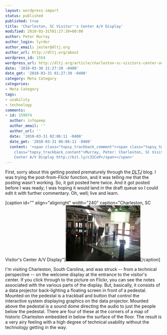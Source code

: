 ```yaml
---
layout: wordpress-import
status: published
published: true
title: 'Charleston, SC Visitor''s Center A/V Display'
modified: 2010-03-31T01:27:39+00:00
author: Peter Murray
author_login: lyrdor
author_email: jester@dltj.org
author_url: http://dltj.org/about
wordpress_id: 1554
wordpress_url: http://dltj.org/article/charleston-sc-visitors-center-av-display/
date: '2010-03-30 21:27:39 -0400'
date_gmt: '2010-03-31 01:27:39 -0400'
category: Meta Category
categories:
- Meta Category
tags:
- usability
- technology
comments:
- id: 159974
  author: infopeep
  author_email: ''
  author_url: ''
  date: '2010-03-31 02:06:11 -0400'
  date_gmt: '2010-03-31 06:06:11 -0400'
  content: '<span class="topsy_trackback_comment"><span class="topsy_twitter_username"><span
    class="topsy_trackback_content">Murray, Peter: Charleston, SC Visitor&rsquo;s
    Center A/V Display http://bit.ly/c32CeP</span></span>'
---
```

<p>First, sorry about this getting posted prematurely through the <acronym title="Disruptive Library Technology Jester"><i>DLTJ</i></acronym> blog.   I was trying the post-from-Flickr function, and it was telling me that the posting wasn't working.  So, it got posted here twice.  And it got posted before I was ready; I was hoping it would land in the draft queue so I could edit it with further commentary.  Oh, well; live and learn.</p>
<p>[caption id="" align="alignright" width="240" caption="Charleston, SC Visitor&#039;s Center A/V Display"]<a href="http://www.flickr.com/photos/datagazetteer/4474349616/" title="Charleston SC Visitor's Center on Flickr - Photo Sharing!"><img alt="" src="/wp-content/uploads/2010/03/4474349616_f8e3a258de_m.jpg" title="Charleston, SC Visitor&#039;s Center A/V Display" width="240" height="180" /></a>[/caption]</p>
<p>I'm visiting Charleston, South Carolina, and was struck -- from a technical perspective -- on the welcome display at the entrance to the visitor's center.  If you click through to the picture on Flickr, you can see the notes associated with the various parts of the display.  But, basically, it consists of a data projector back-lighting a floating screen in front of a pedestal.  Mounted on the pedestal is a trackball and button that control the interactive system displaying graphics on the data projector.  Mounted above the pedestal is a sound dome directing the audio to just the people below the pedestal.  There are four of these at the corners of a map of historic Charleston embedded in below the surface of the floor.  The result is a very airy feeling with a high degree of technical usability without the technology getting in the way.</p>
